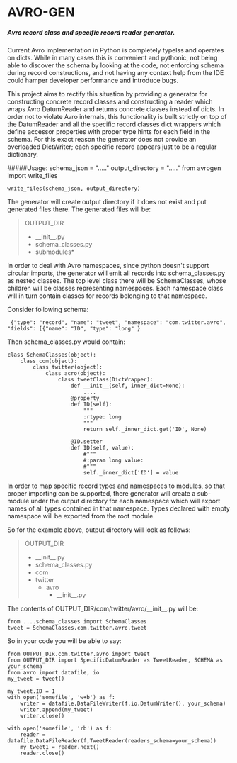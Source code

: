 AVRO-GEN
========

##### Avro record class and specific record reader generator.

Current Avro implementation in Python is completely typelss and operates on dicts. 
While in many cases this is convenient and pythonic, not being able to discover the schema
by looking at the code, not enforcing schema during record constructions, and not having any 
context help from the IDE could hamper developer performance and introduce bugs. 

This project aims to rectify this situation by providing a generator for constructing concrete
record classes and constructing a reader which wraps Avro DatumReader and returns concrete classes
instead of dicts. In order not to violate Avro internals, this functionality is built strictly
on top of the DatumReader and all the specific record classes dict wrappers which define accessor
properties with proper type hints for each field in the schema. For this exact reason the 
generator does not provide an overloaded DictWriter; each specific record appears just to be a 
regular dictionary.
 
#####Usage:
    schema_json = "....."
    output_directory = "....."
    from avrogen import write_files
    
    write_files(schema_json, output_directory)
    
The generator will create output directory if it does not exist and put generated files there. 
The generated files will be:

>  OUTPUT_DIR
>  + \_\_init\_\_.py   
>  + schema_classes.py 
>  + submodules*
 
In order to deal with Avro namespaces, since python doesn't support circular imports, the generator
 will emit all records into schema_classes.py as nested classes. The top level class there will be
 SchemaClasses, whose children will be classes representing namespaces. Each namespace class will 
 in turn contain classes for records belonging to that namespace. 
 
 Consider following schema:
 
     {"type": "record", "name": "tweet", "namespace": "com.twitter.avro", "fields": [{"name": "ID", "type": "long" }
 
 Then schema_classes.py would contain:
 
    class SchemaClasses(object):
        class com(object):
            class twitter(object):
                class acro(object):
                    class tweetClass(DictWrapper):
                        def __init__(self, inner_dict=None):
                            ....
                        @property
                        def ID(self):
                            """
                            :rtype: long
                            """
                            return self._inner_dict.get('ID', None)
                        
                        @ID.setter
                        def ID(self, value):
                            #"""
                            #:param long value:
                            #"""
                            self._inner_dict['ID'] = value                        
    
 In order to map specific record types and namespaces to modules, so that proper importing can
 be supported, there generator will create a sub-module under the output directory for each namespace
 which will export names of all types contained in that namespace. Types declared with empty 
 namespace will be exported from the root module. 
 
 So for the example above, output directory will look as follows:
 
 >  OUTPUT_DIR
 >  + \_\_init\_\_.py
 >  + schema_classes.py
 >  + com
 >   + twitter
 >     + avro
 >       + \_\_init\_\_.py  

The contents of OUTPUT_DIR/com/twitter/avro/\_\_init\_\_.py will be:
    
    from ....schema_classes import SchemaClasses
    tweet = SchemaClasses.com.twitter.avro.tweet
    
So in your code you will be able to say:
    
    from OUTPUT_DIR.com.twitter.avro import tweet
    from OUTPUT_DIR import SpecificDatumReader as TweetReader, SCHEMA as your_schema
    from avro import datafile, io
    my_tweet = tweet()
    
    my_tweet.ID = 1
    with open('somefile', 'w+b') as f:
        writer = datafile.DataFileWriter(f,io.DatumWriter(), your_schema)
        writer.append(my_tweet)
        writer.close()
    
    with open('somefile', 'rb') as f:
        reader = datafile.DataFileReader(f,TweetReader(readers_schema=your_schema))
        my_tweet1 = reader.next()
        reader.close()
        
       
